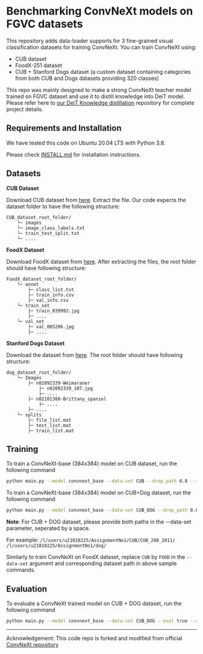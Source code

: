 # Benchmarking ConvNeXt models on FGVC datasets

This repository adds data-loader supports for 3 fine-grained visual classification datasets for training ConvNeXt. You can train ConvNeXt using:
<ul>
  <li>
    CUB dataset
  </li>
    <li>
    FoodX-251 dataset
  </li>
    <li>
    CUB + Stanford Dogs dataset (a custom dataset containing categories from both CUB and Dogs datasets providing 320 classes)
    </li>
  </ul>
  
This repo was mainly designed to make a strong ConvNeXt teacher model trained on FGVC dataset and use it to distill knowledge into DeiT model. Please refer here to [our DeiT Knowledge distillation](https://github.com/MUKhattak/DeiT_ConvNeXt_KnowledgeDistillation) repository for complete project details.

## Requirements and Installation
We have tested this code on Ubuntu 20.04 LTS with Python 3.8. 

Please check [INSTALL.md](INSTALL.md) for installation instructions.

## Datasets

<b> CUB Dataset </b>

Download CUB dataset from [here](https://drive.google.com/file/d/1hbzc_P1FuxMkcabkgn9ZKinBwW683j45/view). Extract the file. Our code expects the dataset folder to have the following structure:

```
CUB_dataset_root_folder/
    └─ images
    └─ image_class_labels.txt
    └─ train_test_split.txt
    └─ ....
```
<b> FoodX Dataset </b>

Download FoodX dataset from [here](https://github.com/karansikka1/iFood_2019). After extracting the files, the root folder should have following structure:

```
FoodX_dataset_root_folder/
    └─ annot
        ├─ class_list.txt
        ├─ train_info.csv
        ├─ val_info.csv
    └─ train_set
        ├─ train_039992.jpg
        ├─ ....
    └─ val_set
        ├─ val_005206.jpg
        ├─ ....
```

<b> Stanford Dogs Dataset </b>

Download the dataset from [here](http://vision.stanford.edu/aditya86/ImageNetDogs/). The root folder should have following structure:

```
dog_dataset_root_folder/
    └─ Images
        ├─ n02092339-Weimaraner
            ├─ n02092339_107.jpg
            ├─ ....
        ├─ n02101388-Brittany_spaniel
            ├─ ....
        ├─ ....
    └─ splits
        ├─ file_list.mat
        ├─ test_list.mat
        ├─ train_list.mat

```


## Training 


To train a ConvNeXt-base (384x384) model on CUB dataset, run the following command
```bash
python main.py --model convnext_base --data-set CUB --drop_path 0.8 --input_size 384 --batch_size 16 --lr 5e-5 --update_freq 2 --warmup_epochs 0 --epochs 60 --weight_decay 1e-8  --layer_decay 0.7 --head_init_scale 0.001 --cutmix 0 --mixup 0 --output_dir /path/to/save/checkpoints --finetune /path/to/convnext/pretrained/imagenet/weights.pth --data-path /path/to/dataset
```

To train a ConvNeXt-base (384x384) model on CUB+Dog dataset, run the following command
```bash
python main.py --model convnext_base --data-set CUB_DOG --drop_path 0.8 --input_size 384 --batch_size 16 --lr 5e-5 --update_freq 2 --warmup_epochs 0 --epochs 60 --weight_decay 1e-8  --layer_decay 0.7 --head_init_scale 0.001 --cutmix 0 --mixup 0 --output_dir /path/to/save/checkpoints --finetune /path/to/convnext/pretrained/imagenet/weights.pth --data-path /path/to/CUB/and/Dog/dataset/seperated/by/space
```

<b>Note</b>: For CUB + DOG dataset, please provide both paths in the --data-set parameter, seperated by a space.

For example: ```/l/users/u21010225/AssignmentNo1/CUB/CUB_200_2011/ /l/users/u21010225/AssignmentNo1/dog/```

Similarly to train ConvNeXt on FoodX dataset, replace  ```CUB``` by ```FOOD``` in the ```--data-set``` argument and corresponding dataset path in above sample commands.

## Evaluation
To evaluate a ConvNeXt trained model on CUB + DOG dataset, run the following command

```bash
python main.py --model convnext_base --data-set CUB_DOG --eval true --resume /path/to/trained/model --input_size 384 --drop_path 0.2 --data_path /path/to/CUB/and/Dog/dataset/seperated/by/space
```

--- 
Acknowledgement:
This code repo is forked and modified from official [ConvNeXt repository](https://github.com/facebookresearch/ConvNeXt)

